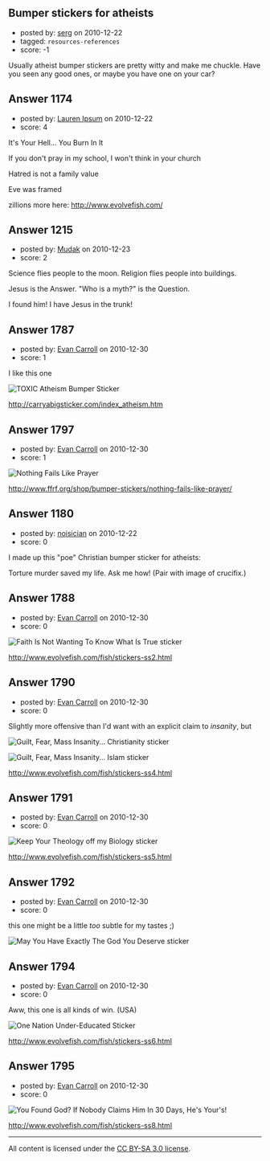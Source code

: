 ## Bumper stickers for atheists

- posted by: [serg](https://stackexchange.com/users/-1/322-serg) on 2010-12-22
- tagged: `resources-references`
- score: -1

Usually atheist bumper stickers are pretty witty and make me chuckle. Have you seen any good ones, or maybe you have one on your car?


## Answer 1174

- posted by: [Lauren Ipsum](https://stackexchange.com/users/-1/71-lauren-ipsum) on 2010-12-22
- score: 4

It's Your Hell... You Burn In It

If you don't pray in my school, I won't think in your church

Hatred is not a family value

Eve was framed

zillions more here: http://www.evolvefish.com/



## Answer 1215

- posted by: [Mudak](https://stackexchange.com/users/-1/205-mudak) on 2010-12-23
- score: 2

Science flies people to the moon.  Religion flies people into buildings.

Jesus is the Answer.  "Who is a myth?" is the Question.

I found him!  I have Jesus in the trunk!


## Answer 1787

- posted by: [Evan Carroll](https://stackexchange.com/users/-1/5-evan-carroll) on 2010-12-30
- score: 1

I like this one

![TOXIC Atheism Bumper Sticker](http://www.carryabigsticker.com/images/toxic_300.gif)

http://carryabigsticker.com/index_atheism.htm


## Answer 1797

- posted by: [Evan Carroll](https://stackexchange.com/users/-1/5-evan-carroll) on 2010-12-30
- score: 1

![Nothing Fails Like Prayer](http://www.ffrf.org/images/sized/uploads/products/fails_1-250x74.jpg)

http://www.ffrf.org/shop/bumper-stickers/nothing-fails-like-prayer/


## Answer 1180

- posted by: [noisician](https://stackexchange.com/users/-1/90-noisician) on 2010-12-22
- score: 0

I made up this "poe" Christian bumper sticker for atheists:

Torture murder saved my life. Ask me how! (Pair with image of crucifix.)


## Answer 1788

- posted by: [Evan Carroll](https://stackexchange.com/users/-1/5-evan-carroll) on 2010-12-30
- score: 0

![Faith Is Not Wanting To Know What Is True sticker](http://www.evolvefish.com/fish/media/S-FaithIsNotWanting.gif)

http://www.evolvefish.com/fish/stickers-ss2.html


## Answer 1790

- posted by: [Evan Carroll](https://stackexchange.com/users/-1/5-evan-carroll) on 2010-12-30
- score: 0

Slightly more offensive than I'd want with an explicit claim to *insanity*, but

![Guilt, Fear, Mass Insanity... Christianity sticker](http://www.evolvefish.com/fish/media/S-GuiltFearMassInsan.gif)

![Guilt, Fear, Mass Insanity... Islam sticker](http://www.evolvefish.com/fish/media/S-GuiltFearIslamChr.gif)

http://www.evolvefish.com/fish/stickers-ss4.html


## Answer 1791

- posted by: [Evan Carroll](https://stackexchange.com/users/-1/5-evan-carroll) on 2010-12-30
- score: 0

![Keep Your Theology off my Biology sticker](http://www.evolvefish.com/fish/media/S-KeepYourTheology.gif)

http://www.evolvefish.com/fish/stickers-ss5.html


## Answer 1792

- posted by: [Evan Carroll](https://stackexchange.com/users/-1/5-evan-carroll) on 2010-12-30
- score: 0

this one might be a little *too* subtle for my tastes ;)

![May You Have Exactly The God You Deserve sticker](http://www.evolvefish.com/fish/media/S-MayYouHaveGod.gif)


## Answer 1794

- posted by: [Evan Carroll](https://stackexchange.com/users/-1/5-evan-carroll) on 2010-12-30
- score: 0

Aww, this one is all kinds of win. (USA)

![One Nation Under-Educated Sticker](http://www.evolvefish.com/fish/media/S-OneNationUndEdu.jpg)

http://www.evolvefish.com/fish/stickers-ss6.html


## Answer 1795

- posted by: [Evan Carroll](https://stackexchange.com/users/-1/5-evan-carroll) on 2010-12-30
- score: 0

![You Found God? If Nobody Claims Him In 30 Days, He's Your's!](http://www.evolvefish.com/fish/media/S-311.jpg)

http://www.evolvefish.com/fish/stickers-ss8.html



---

All content is licensed under the [CC BY-SA 3.0 license](https://creativecommons.org/licenses/by-sa/3.0/).
